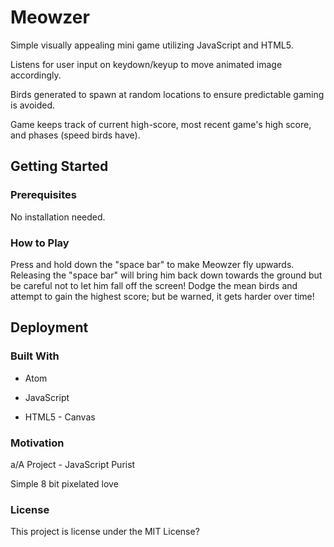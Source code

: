 # Meowzer


Simple visually appealing mini game utilizing JavaScript and HTML5.


Listens for user input on keydown/keyup to move animated image accordingly.


Birds generated to spawn at random locations to ensure predictable gaming
is avoided.

Game keeps track of current high-score, most recent game's high score,
and phases (speed birds have).



## **Getting Started**

### **Prerequisites**

No installation needed.



### **How to Play**

Press and hold down the "space bar" to make Meowzer fly upwards. Releasing the "space bar" will bring him back down towards the ground but be careful not to let him fall off the screen! Dodge the mean birds and attempt to gain the highest score; but be warned, it gets harder over time!




## **Deployment**


### **Built With**


* Atom

* JavaScript

* HTML5 - Canvas



### **Motivation**


a/A Project - JavaScript Purist


Simple 8 bit pixelated love



### **License**

This project is license under the MIT License?
